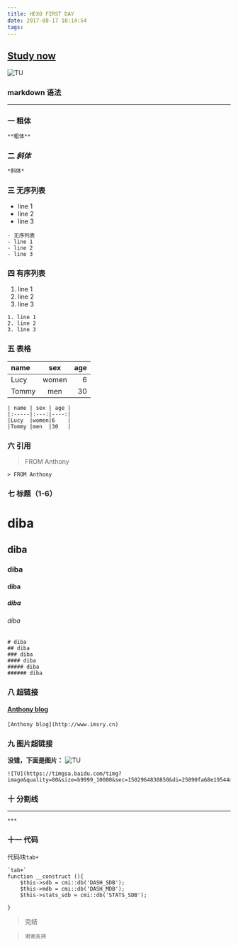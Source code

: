 ```yaml
---
title: HEXO FIRST DAY
date: 2017-08-17 10:14:54
tags:
---
```


## [Study now](http://www.jianshu.com/p/1e402922ee32/)

![TU](https://timgsa.baidu.com/timg?image&quality=80&size=b9999_10000&sec=1502963667323&di=a5a4f89fae8f0599141532d8812dabcd&imgtype=0&src=http%3A%2F%2Fzh.mweb.im%2Fasset%2Fmweb%2Fcn%2F1-5.jpg)

### markdown 语法
***
### 一 粗体
``` markdown
**粗体**
```

### 二 *斜体*
``` markdown
*斜体*
```

### 三 无序列表
- line 1
- line 2
- line 3

```
- 无序列表
- line 1
- line 2
- line 3
```

<!-- more -->

### 四 有序列表
1. line 1
2. line 2
3. line 3

```
1. line 1
2. line 2
3. line 3
```

### 五 表格
| name | sex | age |
|:-----|:---:|----:|
|Lucy  |women|6    |
|Tommy |men  |30   |

```
| name | sex | age |
|:-----|:---:|----:|
|Lucy  |women|6    |
|Tommy |men  |30   |
```

### 六 引用
> FROM Anthony

```
> FROM Anthony
```

### 七 标题（1-6）
# diba
## diba
### diba
#### diba
##### diba
###### diba

```
# diba
## diba
### diba
#### diba
##### diba
###### diba
```

### 八 超链接
#### [Anthony blog](http://www.imsry.cn)

```
[Anthony blog](http://www.imsry.cn)
```

### 九 图片超链接
**没错，下面是图片：**
![TU](https://timgsa.baidu.com/timg?image&quality=80&size=b9999_10000&sec=1502964830850&di=25890fa68e19544d9348d06db28cfba8&imgtype=0&src=http%3A%2F%2Fwww.uqidong.com%2Fuploads%2Forsoon%2F20160516031338507.gif)

```
![TU](https://timgsa.baidu.com/timg?image&quality=80&size=b9999_10000&sec=1502964830850&di=25890fa68e19544d9348d06db28cfba8&imgtype=0&src=http%3A%2F%2Fwww.uqidong.com%2Fuploads%2Forsoon%2F20160516031338507.gif)
```

###  十 分割线
***

```
***
```
### 十一 代码

代码块`tab+`

	`tab+`
	function __construct (){
		$this->sdb = cmi::db('DASH_SDB');
		$this->mdb = cmi::db('DASH_MDB');
		$this->stats_sdb = cmi::db('STATS_SDB');

	}


> 完结

>     谢谢支持
